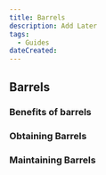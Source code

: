 ```yaml
---
title: Barrels
description: Add Later
tags:
  - Guides 
dateCreated:
---
```


## Barrels

### Benefits of barrels

### Obtaining Barrels

### Maintaining Barrels